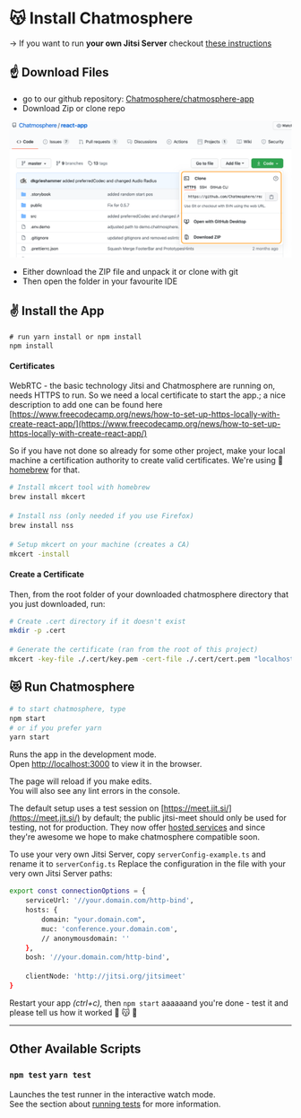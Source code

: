 # 😽 Install Chatmosphere


-> If you want to run **your own Jitsi Server** checkout [these instructions]() 

## ☝️ Download Files
* go to our github repository: [Chatmosphere/chatmosphere-app](https://github.com/Chatmosphere/chatmosphere-app)
* Download Zip or clone repo

![](github-screenshot.png)

* Either download the ZIP file and unpack it or clone with git
* Then open the folder in your favourite IDE 

## ✌️ Install the App

```shell
# run yarn install or npm install
npm install
```

#### Certificates

WebRTC - the basic technology Jitsi and Chatmosphere are running on, needs HTTPS to run. So we need a local certificate to start the app.;
a nice description to add one can be found here
[https://www.freecodecamp.org/news/how-to-set-up-https-locally-with-create-react-app/](https://www.freecodecamp.org/news/how-to-set-up-https-locally-with-create-react-app/)

So if you have not done so already for some other project, make your local machine a certification authority to create valid certificates. We're using 🍺 [homebrew](https://brew.sh/) for that.

```bash
# Install mkcert tool with homebrew
brew install mkcert

# Install nss (only needed if you use Firefox)
brew install nss

# Setup mkcert on your machine (creates a CA)
mkcert -install
```

#### Create a Certificate
Then, from the root folder of your downloaded chatmosphere directory that you just downloaded, run:

```bash
# Create .cert directory if it doesn't exist
mkdir -p .cert

# Generate the certificate (ran from the root of this project)
mkcert -key-file ./.cert/key.pem -cert-file ./.cert/cert.pem "localhost"
```

## 😻 Run Chatmosphere

```bash
# to start chatmosphere, type
npm start
# or if you prefer yarn
yarn start
```
Runs the app in the development mode.\
Open [http://localhost:3000](http://localhost:3000) to view it in the browser.

The page will reload if you make edits.\
You will also see any lint errors in the console.

The default setup uses a test session on [https://meet.jit.si/](https://meet.jit.si/) by default; the public jitsi-meet should only be used for testing, not for production. They now offer [hosted services](https://jaas.8x8.vc/) and since they're awesome we hope to make chatmosphere compatible soon. 

To use your very own Jitsi Server, copy `serverConfig-example.ts` and rename it to `serverConfig.ts`
Replace the configuration in the file with your very own Jitsi Server paths:

```bash
export const connectionOptions = {
	serviceUrl: '//your.domain.com/http-bind',
	hosts: {
		domain: "your.domain.com",
		muc: 'conference.your.domain.com',
		// anonymousdomain: ''
	},
	bosh: '//your.domain.com/http-bind',

	clientNode: 'http://jitsi.org/jitsimeet'
}
```

Restart your app *(ctrl+c),* then `npm start` aaaaaand you're done - test it and please tell us how it worked 🖖 😽 🎉

---

## Other Available Scripts

### `npm test` `yarn test`

Launches the test runner in the interactive watch mode.\
See the section about [running tests](https://facebook.github.io/create-react-app/docs/running-tests) for more information.